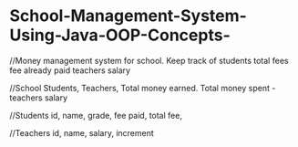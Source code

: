 # School-Management-System-Using-Java-OOP-Concepts-

//Money management system for school.
Keep track of students total fees
fee already paid
teachers salary

//School
Students,
Teachers,
Total money earned.
Total money spent - teachers salary

//Students
id,
name,
grade,
fee paid,
total fee,

//Teachers
id,
name,
salary,
increment
